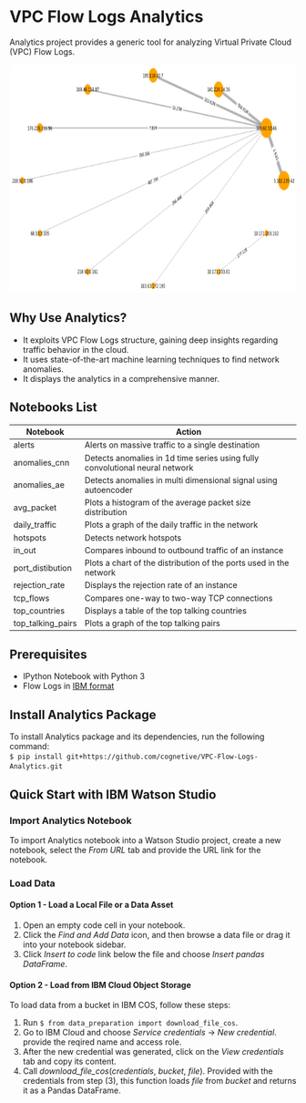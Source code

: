 # VPC Flow Logs Analytics
Analytics project provides a generic tool for analyzing Virtual Private Cloud (VPC) Flow Logs. 

<p align="center">
  <img width="700" height="400" src="images/top_talking.png"
</p> 

## Why Use Analytics?
* It exploits VPC Flow Logs structure, gaining deep insights regarding traffic behavior in the cloud.
* It uses state-of-the-art machine learning techniques to find network anomalies.
* It displays the analytics in a comprehensive manner.

## Notebooks List
| Notebook | Action |
| --- | --- |
| alerts | Alerts on massive traffic to a single destination | 
| anomalies_cnn | Detects anomalies in 1d time series using fully convolutional neural network |
| anomalies_ae | Detects anomalies in multi dimensional signal using autoencoder |
| avg_packet | Plots a histogram of the average packet size distribution |
| daily_traffic | Plots a graph of the daily traffic in the network |
| hotspots | Detects network hotspots |
| in_out | Compares inbound to outbound traffic of an instance |
| port_distibution | Plots a chart of the distribution of the ports used in the network | 
| rejection_rate | Displays the rejection rate of an instance |
| tcp_flows | Compares one-way to two-way TCP connections |
| top_countries | Displays a table of the top talking countries |
| top_talking_pairs | Plots a graph of the top talking pairs |

## Prerequisites
* IPython Notebook with Python 3
* Flow Logs in [IBM format](data/format.md)

## Install Analytics Package
To install Analytics package and its dependencies, run the following command:  
`$ pip install git+https://github.com/cognetive/VPC-Flow-Logs-Analytics.git`

## Quick Start with IBM Watson Studio
### Import Analytics Notebook
To import Analytics notebook into a Watson Studio project, create a new notebook, select the *From URL* tab and provide the URL link for the notebook.
### Load Data
#### Option 1 - Load a Local File or a Data Asset
1. Open an empty code cell in your notebook.
2. Click the *Find and Add Data* icon, and then browse a data file or drag it into your notebook sidebar.
3. Click *Insert to code* link below the file and choose *Insert pandas DataFrame*.

#### Option 2 - Load from IBM Cloud Object Storage
To load data from a bucket in IBM COS, follow these steps:
1. Run `$ from data_preparation import download_file_cos`.
2. Go to IBM Cloud and choose *Service credentials* -> *New credential*. provide the reqired name and access role.
3. After the new credential was generated, click on the *View credentials* tab and copy its content.
4. Call *download_file_cos*(*credentials*, *bucket*, *file*). Provided with the credentials from step (3), this function loads *file* from *bucket* and returns it as a Pandas DataFrame.  

